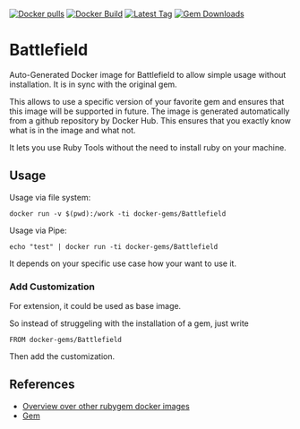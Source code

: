 [![Docker pulls](https://img.shields.io/docker/pulls/rubygem/Battlefield.svg)](https://hub.docker.com/r/rubygem/Battlefield/)
[![Docker Build](https://img.shields.io/docker/automated/rubygem/Battlefield.svg)](https://hub.docker.com/r/rubygem/Battlefield/)
[![Latest Tag](https://img.shields.io/github/tag/docker-rubygem/Battlefield.svg)](https://hub.docker.com/r/rubygem/Battlefield/)
[![Gem Downloads](https://img.shields.io/gem/dt/Battlefield.svg)](https://rubygems.org/gems/Battlefield/)
# Battlefield

Auto-Generated Docker image for Battlefield to allow simple usage without installation.
It is in sync with the original gem.

This allows to use a specific version of your favorite gem and ensures that this image will be supported in future.
The image is generated automatically from a github repository by Docker Hub.
This ensures that you exactly know what is in the image and what not.

It lets you use Ruby Tools without the need to install ruby on your machine.

## Usage

Usage via file system:

`docker run -v $(pwd):/work -ti docker-gems/Battlefield`

Usage via Pipe:

`echo "test" | docker run -ti docker-gems/Battlefield`

It depends on your specific use case how your want to use it.

### Add Customization

For extension, it could be used as base image.

So instead of struggeling with the installation of a gem, just write

`FROM docker-gems/Battlefield`

Then add the customization.

## References

 - [Overview over other rubygem docker images](https://github.com/thinkbot/docker-rubygem)
 - [Gem](https://rubygems.org/gems/Battlefield/)

